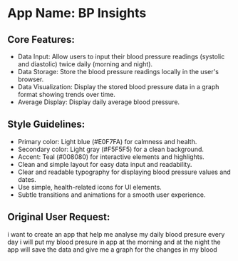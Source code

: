 # **App Name**: BP Insights

## Core Features:

- Data Input: Allow users to input their blood pressure readings (systolic and diastolic) twice daily (morning and night).
- Data Storage: Store the blood pressure readings locally in the user's browser.
- Data Visualization: Display the stored blood pressure data in a graph format showing trends over time.
- Average Display: Display daily average blood pressure.

## Style Guidelines:

- Primary color: Light blue (#E0F7FA) for calmness and health.
- Secondary color: Light gray (#F5F5F5) for a clean background.
- Accent: Teal (#008080) for interactive elements and highlights.
- Clean and simple layout for easy data input and readability.
- Clear and readable typography for displaying blood pressure values and dates.
- Use simple, health-related icons for UI elements.
- Subtle transitions and animations for a smooth user experience.

## Original User Request:
i want to create an app that help me analyse my daily blood presure 
every day i will put my blood presure in app at the morning and at the night 
the app will save the data and give me a graph for the changes in my blood
  